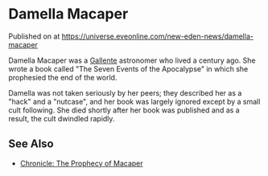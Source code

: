 # Damella Macaper
Published on  at https://universe.eveonline.com/new-eden-news/damella-macaper

Damella Macaper was a [Gallente](4bufc5OaK80rlo20Pez6gK) astronomer who lived a century ago. She wrote a book called "The Seven Events of
the Apocalypse" in which she prophesied the end of the world.

Damella was not taken seriously by her peers; they described her as a "hack" and a "nutcase", and her book was largely ignored except by a small cult following. She died shortly after her book was published and as a result, the cult dwindled rapidly.

See Also
--------
-   [Chronicle: The Prophecy of Macaper](5vAIr5h9o6FAER1n3Rhief)
